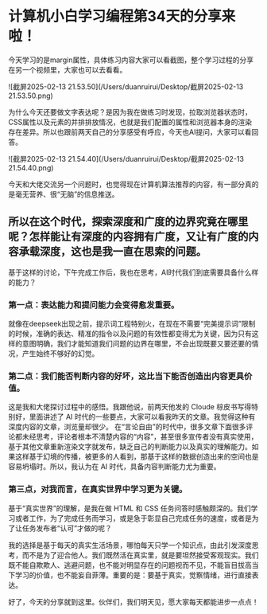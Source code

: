 # 计算机小白学习编程第34天的分享来啦！

今天学习的是margin属性，具体练习内容大家可以看截图，整个学习过程的分享在另一个视频里，大家也可以去看看。

![截屏2025-02-13 21.53.50](/Users/duanruirui/Desktop/截屏2025-02-13 21.53.50.png)

为什么今天还要做文字表达呢？是因为我在做练习时发现，拉取浏览器状态时，CSS属性以及元素的并排排放情况，也就是我们配置的属性和浏览器本身的渲染存在差异。所以也跟前两天自己的分享感受有呼应，今天也AI提问，大家可以看回答。

![截屏2025-02-13 21.54.40](/Users/duanruirui/Desktop/截屏2025-02-13 21.54.40.png)



今天和大佬交流另一个问题时，也觉得现在计算机算法推荐的内容，有一部分真的是毫无营养、很“无脑”的信息推送。

## 所以在这个时代，探索深度和广度的边界究竟在哪里呢？怎样能让有深度的内容拥有广度，又让有广度的内容承载深度，这也是我一直在思索的问题。

基于这样的讨论，下午完成工作后，我也在思考，AI时代我们到底需要具备什么样的能力？

### 第一点：表达能力和提问能力会变得愈发重要。

就像在deepseek出现之前，提示词工程特别火，在现在不需要“完美提示词”限制的时候，准确的表达、精准的指令以及问题的有效性都变得尤为关键，因为只有这样的意图明确，我们才能知道我们问题的边界在哪里，不会出现既要又要还要的情况，产生始终不够好的幻觉。

### 第二点：我们能否判断内容的好坏，这比当下能否创造出内容更具价值。

这是我和大佬探讨过程中的感悟。我跟他说，前两天他发的 Cloude 棕皮书写得特别好，里面讲述了 AI 时代的一些要点，大家可以看我昨天的文章。我觉得这种有深度内容的文章，浏览量却很少。 在“言论自由”的时代中，很多文章下面很多评论都未经思考，评论者根本不清楚内容的“内容”，甚至很多宣传者没有真实使用，基于其他文章重新渲染文字就发布，缺乏自己的判断能力以及真实的理解能力。如果这样基于幻境的传播，被更多的人看到，那基于这样的数据创造出来的空间也是容易坍塌时。所以，我认为在 AI 时代，具备内容判断能力尤为重要。

### 第三点，对我而言，在真实世界中学习更为关键。

基于“真实世界”的理解，是我在做 HTML 和 CSS 任务问答时感触颇深的。我们学习或者工作，为了完成任务而学习，或是急于彰显自己完成任务的速度，或者是为了让任务发布者“认可”才做的呢？

我的选择是基于每天的真实生活场景，哪怕每天只学一个知识点，由此引发深度思考，而不是为了迎合他人。我们既然活在真实里，就是要坦然接受客观现实。我们既不能自欺欺人、逃避问题，也不能对明显存在的问题视而不见，不能盲目拔高当下学习的价值，也不能妄自菲薄。重要的是：要基于真实，觉察情绪，进行直接表达。

好了，今天的分享就到这里。伙伴们，我们明天见，愿大家每天都能进步一点点！